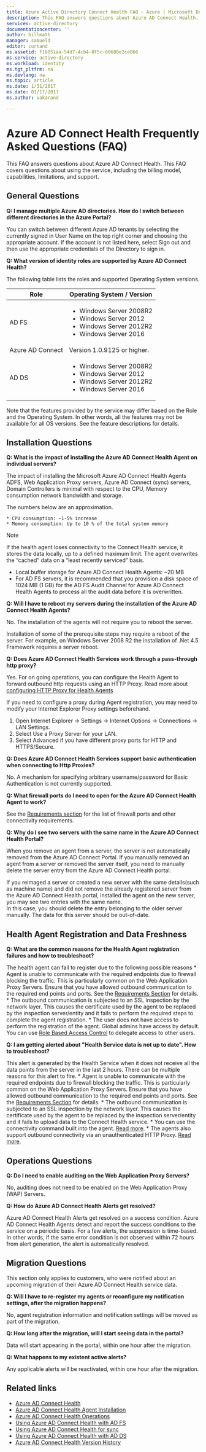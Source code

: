 ```yaml
---
title: Azure Active Directory Connect Health FAQ - Azure | Microsoft Docs
description: This FAQ answers questions about Azure AD Connect Health. This FAQ covers questions about using the service, including the billing model, capabilities, limitations, and support.
services: active-directory
documentationcenter: ''
author: billmath
manager: samueld
editor: curtand
ms.assetid: f1b851aa-54d7-4cb4-8f5c-60680e2ce866
ms.service: active-directory
ms.workload: identity
ms.tgt_pltfrm: na
ms.devlang: na
ms.topic: article
ms.date: 1/31/2017
ms.date: 01/17/2017
ms.author: vakarand

---
```

# Azure AD Connect Health Frequently Asked Questions (FAQ)
This FAQ answers questions about Azure AD Connect Health. This FAQ covers questions about using the service, including the billing model, capabilities, limitations, and support.

## General Questions
**Q: I manage multiple Azure AD directories. How do I switch between different directories in the Azure Portal?**

You can switch between different Azure AD tenants by selecting the currently signed in User Name on the top right corner and choosing the appropriate account. If the account is not listed here, select Sign out and then use the appropriate credentials of the Directory to sign in.

**Q: What version of identity roles are supported by Azure AD Connect Health?**

The following table lists the roles and supported Operating System versions.

|Role| Operating System / Version|
|--|--|
|AD FS| <ul> <li> Windows Server 2008R2 </li><li> Windows Server 2012  </li> <li>Windows Server 2012R2 </li> <li> Windows Server 2016  </li> </ul>|
|Azure AD Connect | Version 1.0.9125 or higher.|
|AD DS| <ul> <li> Windows Server 2008R2 </li><li> Windows Server 2012  </li> <li>Windows Server 2012R2 </li> <li> Windows Server 2016  </li> </ul>|

Note that the features provided by the service may differ based on the Role and the Operating System. In other words, all the features may not be available for all OS versions. See the feature descriptions for details.


## Installation Questions
**Q: What is the impact of installing the Azure AD Connect Health Agent on individual servers?**

The impact of installing the Microsoft Azure AD Connect Health Agents ADFS, Web Application Proxy servers, Azure AD Connect (sync) servers, Domain Controllers is minimal with respect to the CPU, Memory consumption network bandwidth and storage.

The numbers below are an approximation.

    * CPU consumption: ~1-5% increase
    * Memory consumption: Up to 10 % of the total system memory

> [!NOTE]
> If the health agent loses connectivity to the Connect Health service, it stores the data locally, up to a defined maximum limit. The agent overwrites the “cached” data on a “least recently serviced” basis.
>
>

* Local buffer storage for Azure AD Connect Health Agents: ~20 MB
* For AD FS servers, it is recommended that you provision a disk space of 1024 MB (1 GB) for the AD FS Audit Channel for Azure AD Connect Health Agents to process all the audit data before it is overwritten.

**Q: Will I have to reboot my servers during the installation of the Azure AD Connect Health Agents?**

No. The installation of the agents will not require you to reboot the server.

Installation of some of the prerequisite steps may require a reboot of the server. For example, on Windows Server 2008 R2 the installation of .Net 4.5 Framework requires a server reboot.

**Q: Does Azure AD Connect Health Services work through a pass-through http proxy?**

Yes.  For on going operations, you can configure the Health Agent to forward outbound http requests using an HTTP Proxy. Read more about [configuring HTTP Proxy for Health Agents](active-directory-aadconnect-health-agent-install.md#configure-azure-ad-connect-health-agents-to-use-http-proxy)

If you need to configure a proxy during Agent registration, you may need to modify your Internet Explorer Proxy settings beforehand.

1. Open Internet Explorer -> Settings -> Internet Options -> Connections -> LAN Settings.
2. Select Use a Proxy Server for your LAN.
3. Select Advanced if you have different proxy ports for HTTP and HTTPS/Secure.

**Q: Does Azure AD Connect Health Services support basic authentication when connecting to Http Proxies?**

No. A mechanism for specifying arbitrary username/password for Basic Authentication is not currently supported.

**Q: What firewall ports do I need to open for the Azure AD Connect Health Agent to work?**

See the [Requirements section](active-directory-aadconnect-health-agent-install.md#requirements) for the list of firewall ports and other connectivity requirements.


**Q: Why do I see two servers with the same name in the Azure AD Connect Health Portal?**

When you remove an agent from a server, the server is not automatically removed from the Azure AD Connect Portal.  If you manually removed an agent from a server or removed the server itself, you need to manually delete the server entry from the Azure AD Connect Health portal.

If you reimaged a server or created a new server with the same details(such as machine name) and  did not remove the already registered server from the Azure AD Connect Health portal, installed the agent on the new server, you may see two entries with the same name.  
In this case, you should delete the entry belonging to the older server manually. The data for this server should be out-of-date.

## Health Agent Registration and Data Freshness

**Q: What are the common reasons for the Health Agent registration failures and how to troubleshoot?**

The health agent can fail to register due to the following possible reasons
    * Agent is unable to communicate with the required endpoints due to firewall blocking the traffic. This is particularly common on the Web Application Proxy Servers. Ensure that you have allowed outbound communication to the required end points and ports. See the [Requirements Section](active-directory-aadconnect-health-agent-install.md#requirements) for details.
    * The outbound communication is subjected to an SSL inspection by the network layer. This causes the certificate used by the agent to be replaced by the inspection server/entity  and it fails to perform the required steps to complete the agent registration.
    * The user does not have access to perform the registration of the agent. Global admins have access by default. You can use [Role Based Access Control](active-directory-aadconnect-health-operations.md#manage-access-with-role-based-access-control) to delegate access to other users.

**Q: I am getting alerted about "Health Service data is not up to date". How to troubleshoot?**

This alert is generated by the Health Service when it does not receive all the data points from the server in the last 2 hours. There can be multiple reasons for this alert to fire.
    * Agent is unable to communicate with the required endpoints due to firewall blocking the traffic. This is particularly common on the Web Application Proxy Servers. Ensure that you have allowed outbound communication to the required end points and ports. See the [Requirements Section](active-directory-aadconnect-health-agent-install.md#requirements) for details.
    * The outbound communication is subjected to an SSL inspection by the network layer. This causes the certificate used by the agent to be replaced by the inspection server/entity and it fails to upload data to the Connect Health service.
    * You can use the connectivity command built into the agent. [Read more](active-directory-aadconnect-health-agent-install.md#test-connectivity-to-azure-ad-connect-health-service).
    * The agents also support outbound connectivity via an unauthenticated HTTP Proxy. [Read more](active-directory-aadconnect-health-agent-install.md#configure-azure-ad-connect-health-agents-to-use-http-proxy).


## Operations Questions
**Q: Do I need to enable auditing on the Web Application Proxy Servers?**

No, auditing does not need to be enabled on the Web Application Proxy (WAP) Servers.

**Q: How do Azure AD Connect Health Alerts get resolved?**

Azure AD Connect Health Alerts get resolved on a success condition. Azure AD Connect Health Agents detect and report the success conditions to the service on a periodic basis. For a few alerts, the suppression is time-based. In other words, if the same error condition is not observed within 72 hours from alert generation, the alert is automatically resolved.


## Migration Questions

This section only applies to customers, who were notified about an upcoming migration of their Azure AD Connect Health service data.

**Q: Will I have to re-register my agents or reconfigure my notification settings, after the migration happens?**

No, agent registration information and notification settings will be moved as part of the migration.

**Q: How long after the migration, will I start seeing data in the portal?**

Data will start appearing in the portal, within one hour after the migration.

**Q: What happens to my existent active alerts?**

Any applicable alerts will be reactivated, within one hour after the migration.


## Related links
* [Azure AD Connect Health](active-directory-aadconnect-health.md)
* [Azure AD Connect Health Agent Installation](active-directory-aadconnect-health-agent-install.md)
* [Azure AD Connect Health Operations](active-directory-aadconnect-health-operations.md)
* [Using Azure AD Connect Health with AD FS](active-directory-aadconnect-health-adfs.md)
* [Using Azure AD Connect Health for sync](active-directory-aadconnect-health-sync.md)
* [Using Azure AD Connect Health with AD DS](active-directory-aadconnect-health-adds.md)
* [Azure AD Connect Health Version History](active-directory-aadconnect-health-version-history.md)
